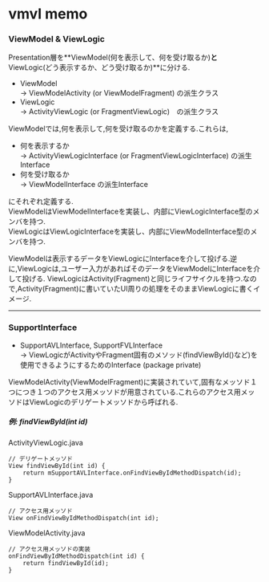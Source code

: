 # vmvl memo

### ViewModel & ViewLogic

Presentation層を**ViewModel(何を表示して、何を受け取るか)**と**ViewLogic(どう表示するか、どう受け取るか)**に分ける.

+ ViewModel   
-> ViewModelActivity (or ViewModelFragment) の派生クラス
+ ViewLogic   
-> ActivityViewLogic (or FragmentViewLogic)　の派生クラス

ViewModelでは,何を表示して,何を受け取るのかを定義する.これらは,

+ 何を表示するか   
-> ActivityViewLogicInterface (or FragmentViewLogicInterface) の派生Interface
+ 何を受け取るか   
-> ViewModelInterface の派生Interface

にそれぞれ定義する.  
ViewModelはViewModelInterfaceを実装し、内部にViewLogicInterface型のメンバを持つ.  
ViewLogicはViewLogicInterfaceを実装し、内部にViewModelInterface型のメンバを持つ.
  
  
ViewModelは表示するデータをViewLogicにInterfaceを介して投げる.逆に,ViewLogicは,ユーザー入力があればそのデータをViewModelにInterfaceを介して投げる.
ViewLogicはActivity(Fragment)と同じライフサイクルを持つ.なので,Activity(Fragment)に書いていたUI周りの処理をそのままViewLogicに書くイメージ.
    
--------------------------------------------------------------------------------------------------------

### SupportInterface

+ SupportAVLInterface, SupportFVLInterface  
 -> ViewLogicがActivityやFragment固有のメソッド(findViewById()など)を使用できるようにするためのInterface (package private)
 
 ViewModelActivity(ViewModelFragment)に実装されていて,固有なメッソド１つにつき１つのアクセス用メッソドが用意されている.これらのアクセス用メッソドはViewLogicのデリゲートメッソドから呼ばれる.
 
##### 例: findViewById(int id)
ActivityViewLogic.java

```
// デリゲートメッソド
View findViewById(int id) {
	return mSupportAVLInterface.onFindViewByIdMethodDispatch(id);
}
```

SupportAVLInterface.java

```
// アクセス用メッソド
View onFindViewByIdMethodDispatch(int id);
```

ViewModelActivity.java

```
// アクセス用メッソドの実装
onFindViewByIdMethodDispatch(int id) {
	return findViewById(id);
}
```